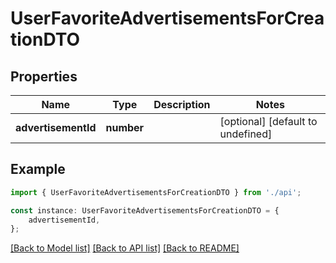 # UserFavoriteAdvertisementsForCreationDTO


## Properties

Name | Type | Description | Notes
------------ | ------------- | ------------- | -------------
**advertisementId** | **number** |  | [optional] [default to undefined]

## Example

```typescript
import { UserFavoriteAdvertisementsForCreationDTO } from './api';

const instance: UserFavoriteAdvertisementsForCreationDTO = {
    advertisementId,
};
```

[[Back to Model list]](../README.md#documentation-for-models) [[Back to API list]](../README.md#documentation-for-api-endpoints) [[Back to README]](../README.md)
